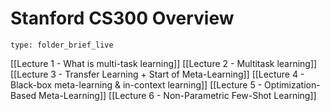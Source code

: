 # Stanford CS300 Overview

```ccard
type: folder_brief_live
```

[[Lecture 1 - What is multi-task learning]]
[[Lecture 2 - Multitask learning]]
[[Lecture 3 - Transfer Learning + Start of Meta-Learning]]
[[Lecture 4 - Black-box meta-learning & in-context learning]]
[[Lecture 5 - Optimization-Based Meta-Learning]]
[[Lecture 6 - Non-Parametric Few-Shot Learning]]
